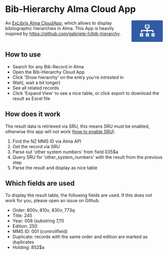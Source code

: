 # Bib-Hierarchy Alma Cloud App
<img align="right" src="./cloudapp/src/assets/app-icon.png" width="100" style="border-radius: 3px">

An [ExLibris Alma CloudApp](https://developers.exlibrisgroup.com/cloudapps/), which allows to display bibliographic hierarchies in Alma. This App is heavily inspired by https://github.com/gabriele-h/bib-hierarchy.
<br>
<br>

## How to use
* Search for any Bib-Record in Alma
* Open the Bib-Hierarchy Cloud App
* Click 'Show hierarchy' on the entry you're intrested in
* Wait(, wait a bit longer)
* See all related records
* Click 'Expand View' to see a nice table, or click export to download the result as Excel file

## How does it work
The result data is retrieved via SRU, this means SRU must be enabled, otherwise this app will not work ([how to enable SRU](https://knowledge.exlibrisgroup.com/Alma/Product_Documentation/010Alma_Online_Help_(English)/090Integrations_with_External_Systems/030Resource_Management/190SRU_SRW_Search#)).

1. Find the NZ MMS ID via Alma API
2. Get the record via SRU
3. Parse out 'other system numbers' from field 035$a
4. Query SRU for 'other_system_numbers' with the result from the previous step
5. Parse the result and display as nice table

## Which fields are used
To display the result table, the following fields are used. If this does not work for you, please open an issue on Github.

* Order: 800$v, 810$v, 830$v, 773$q
* Title: 245
* Year: 008 (substring 7,11)
* Edition: 250
* MMS ID: 001 (controllfield)
* Duplicate: records with the same order and edition are marked as duplicates
* Holding: 852$a

